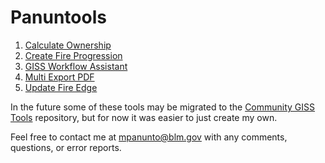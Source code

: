 # Panuntools

1) [Calculate Ownership](docs/README_CalculateOwnership.md)
2) [Create Fire Progression](docs/README_CreateFireProgression.md)
3) [GISS Workflow Assistant](docs/README_CalculateEventGeometry_CopyGDB.md)
4) [Multi Export PDF](docs/README_MultiExportPDF.md)
5) [Update Fire Edge](docs/README_UpdateFireEdge.md)


In the future some of these tools may be migrated to the [Community GISS Tools](https://github.com/smHooper/giss_community_tools) repository, but for now it was easier to just create my own.

Feel free to contact me at mpanunto@blm.gov with any comments, questions, or error reports.
